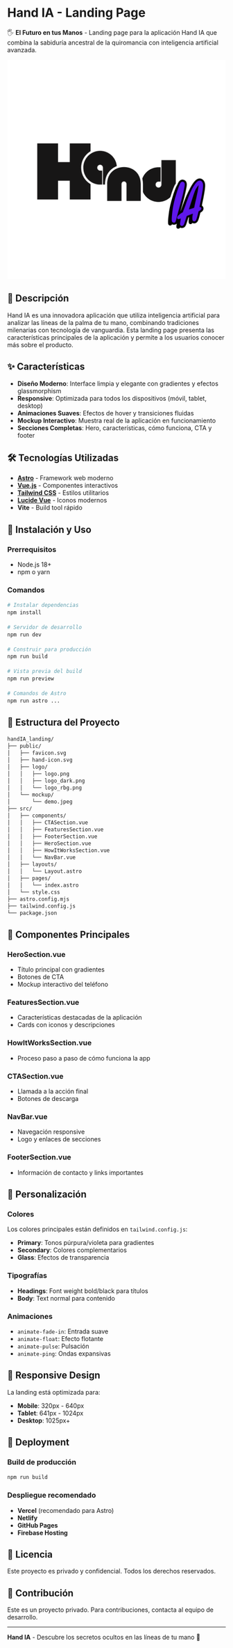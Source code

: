 # Hand IA - Landing Page

🖐️ **El Futuro en tus Manos** - Landing page para la aplicación Hand IA que combina la sabiduría ancestral de la quiromancia con inteligencia artificial avanzada.

![Hand IA Logo](public/logo/logo.png)

## 📖 Descripción

Hand IA es una innovadora aplicación que utiliza inteligencia artificial para analizar las líneas de la palma de tu mano, combinando tradiciones milenarias con tecnología de vanguardia. Esta landing page presenta las características principales de la aplicación y permite a los usuarios conocer más sobre el producto.

## ✨ Características

- **Diseño Moderno**: Interface limpia y elegante con gradientes y efectos glassmorphism
- **Responsive**: Optimizada para todos los dispositivos (móvil, tablet, desktop)
- **Animaciones Suaves**: Efectos de hover y transiciones fluidas
- **Mockup Interactivo**: Muestra real de la aplicación en funcionamiento
- **Secciones Completas**: Hero, características, cómo funciona, CTA y footer

## 🛠️ Tecnologías Utilizadas

- **[Astro](https://astro.build/)** - Framework web moderno
- **[Vue.js](https://vuejs.org/)** - Componentes interactivos
- **[Tailwind CSS](https://tailwindcss.com/)** - Estilos utilitarios
- **[Lucide Vue](https://lucide.dev/)** - Iconos modernos
- **Vite** - Build tool rápido

## 🚀 Instalación y Uso

### Prerrequisitos
- Node.js 18+ 
- npm o yarn

### Comandos

```bash
# Instalar dependencias
npm install

# Servidor de desarrollo
npm run dev

# Construir para producción
npm run build

# Vista previa del build
npm run preview

# Comandos de Astro
npm run astro ...
```

## 📁 Estructura del Proyecto

```
handIA_landing/
├── public/
│   ├── favicon.svg
│   ├── hand-icon.svg
│   ├── logo/
│   │   ├── logo.png
│   │   ├── logo_dark.png
│   │   └── logo_rbg.png
│   └── mockup/
│       └── demo.jpeg
├── src/
│   ├── components/
│   │   ├── CTASection.vue
│   │   ├── FeaturesSection.vue
│   │   ├── FooterSection.vue
│   │   ├── HeroSection.vue
│   │   ├── HowItWorksSection.vue
│   │   └── NavBar.vue
│   ├── layouts/
│   │   └── Layout.astro
│   ├── pages/
│   │   └── index.astro
│   └── style.css
├── astro.config.mjs
├── tailwind.config.js
└── package.json
```

## 🎨 Componentes Principales

### HeroSection.vue
- Título principal con gradientes
- Botones de CTA
- Mockup interactivo del teléfono

### FeaturesSection.vue
- Características destacadas de la aplicación
- Cards con iconos y descripciones

### HowItWorksSection.vue
- Proceso paso a paso de cómo funciona la app

### CTASection.vue
- Llamada a la acción final
- Botones de descarga

### NavBar.vue
- Navegación responsive
- Logo y enlaces de secciones

### FooterSection.vue
- Información de contacto y links importantes

## 🎯 Personalización

### Colores
Los colores principales están definidos en `tailwind.config.js`:
- **Primary**: Tonos púrpura/violeta para gradientes
- **Secondary**: Colores complementarios
- **Glass**: Efectos de transparencia

### Tipografías
- **Headings**: Font weight bold/black para títulos
- **Body**: Text normal para contenido

### Animaciones
- `animate-fade-in`: Entrada suave
- `animate-float`: Efecto flotante
- `animate-pulse`: Pulsación
- `animate-ping`: Ondas expansivas

## 📱 Responsive Design

La landing está optimizada para:
- **Mobile**: 320px - 640px
- **Tablet**: 641px - 1024px  
- **Desktop**: 1025px+

## 🚀 Deployment

### Build de producción
```bash
npm run build
```

### Despliegue recomendado
- **Vercel** (recomendado para Astro)
- **Netlify**
- **GitHub Pages**
- **Firebase Hosting**

## 📄 Licencia

Este proyecto es privado y confidencial. Todos los derechos reservados.

## 🤝 Contribución

Este es un proyecto privado. Para contribuciones, contacta al equipo de desarrollo.

---

**Hand IA** - Descubre los secretos ocultos en las líneas de tu mano 🔮
